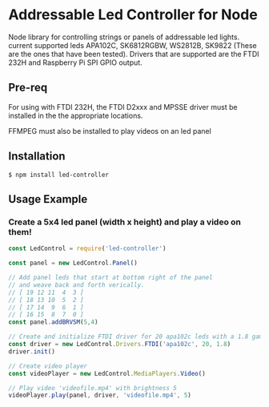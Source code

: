 # Addressable Led Controller for Node

Node library for controlling strings or panels of addressable led lights. current supported leds APA102C, SK6812RGBW, WS2812B, SK9822 (These are the ones that have been tested). Drivers that are supported are the FTDI 232H and Raspberry Pi SPI GPIO output.

## Pre-req

For using with FTDI 232H, the FTDI D2xxx and MPSSE driver must be installed in the the appropriate locations.

FFMPEG must also be installed to play videos on an led panel

## Installation

`$ npm install led-controller`

## Usage Example

### Create a 5x4  led panel (width x height) and play a video on them!

```js
const LedControl = require('led-controller')

const panel = new LedControl.Panel()

// Add panel leds that start at bottom right of the panel 
// and weave back and forth verically.
// [ 19 12 11  4  3 ]
// [ 18 13 10  5  2 ]
// [ 17 14  9  6  1 ]
// [ 16 15  8  7  0 ]
const panel.addBRVSM(5,4)

// Create and initialize FTDI driver for 20 apa102c leds with a 1.8 gamma correction 
const driver = new LedControl.Drivers.FTDI('apa102c', 20, 1.8)
driver.init()

// Create video player
const videoPlayer = new LedControl.MediaPlayers.Video()

// Play video 'videofile.mp4' with brightness 5
videoPlayer.play(panel, driver, 'videofile.mp4', 5)
```



